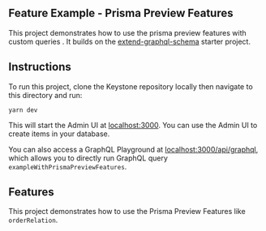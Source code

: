 ## Feature Example - Prisma Preview Features

This project demonstrates how to use the prisma preview features with custom queries .
It builds on the [extend-graphql-schema](../extend-graphql-schema) starter project.


## Instructions

To run this project, clone the Keystone repository locally then navigate to this directory and run:

```shell
yarn dev
```

This will start the Admin UI at [localhost:3000](http://localhost:3000).
You can use the Admin UI to create items in your database.

You can also access a GraphQL Playground at [localhost:3000/api/graphql](http://localhost:3000/api/graphql), which allows you to directly run GraphQL query ```exampleWithPrismaPreviewFeatures```.


## Features

This project demonstrates how to use the Prisma Preview Features like `orderRelation`.
